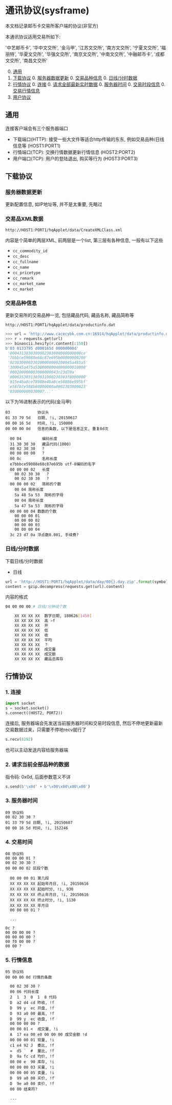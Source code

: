 # 通讯协议(sysframe)

本文档记录邮币卡交易所客户端的协议(非官方)

本通讯协议适用交易所如下:

'中艺邮币卡', '华中文交所', '金马甲', '江苏文交所', '南方文交所', '宁夏文交所', '福丽特', '华夏文交所', '华强文交所', '南京文交所', '中南文交所', '中融邮币卡', '成都文交所', '南昌文交所'

0. [通用](#common)
0. [下载协议](#download)
	0. [服务器数据更新](#update)
	0. [交易品种信息](#productinfo)
	0. [日线/分时数据](#history)
0. [行情协议](#trade)
	0. [连接](#connect)
	0. [请求全部最新实时数据](#request)
	0. [服务器时间](#servertime)
	0. [交易时段信息](#tradetime)
	0. [交易行情信息](#tradeinfo)
0. [用户协议](#user)

## <a id="common">通用</a>

连接客户端会有三个服务器端口

- 下载端口(HTTP): 接受一些大文件等适合http传输的东东, 例如交易品种/日线信息等 (HOST1:PORT1)
- 行情端口(TCP): 交换行情数据更新行情信息 (HOST2:PORT2)
- 用户端口(TCP): 用户的登陆退出, 购买等行为 (HOST3:PORT3)

## <a id="downlaod">下载协议</a>

### <a id="update">服务器数据更新</a>

更新配置信息, 如IP地址等, 并不是太重要, 先略过

### <a id="xmlclass">交易品XML数据</a>

`http://HOST1:PORT1/hqApplet/data/CreateXMLClass.xml`

内容是个简单的两层XML, 前两层是一个list, 第三层有各种信息, 一般有以下这些

- `cc_commodity_id`
- `cc_desc`
- `cc_fullname`
- `cc_name`
- `cc_pricetype`
- `cc_remark`
- `cc_market_name`
- `cc_market`

### <a id="productinfo">交易品种信息</a>

更新交易所的交易品种一览, 包括藏品代码, 藏品名称, 藏品简称等

`http://HOST1:PORT1/hqApplet/data/productinfo.dat`


```py
>>> url = 'http://www.cacecybk.com.cn:16914/hqApplet/data/productinfo.dat'
>>> r = requests.get(url)
>>> binascii.hexify(r.content[:150])
b'03 0133795 d000165d 00000000d'
 '0004313030300002303000000000000ce'
 '7bbbce59088e68c87e695b00000000200'
 '023030000230300000000200045a485a5'
 '300045a475a5300000004000000010000'
 '000200000003000000043c23d70a'
 '0006353031303031000230303f8000000'
 '015e4ba8ce78988e4ba8ce58886e995bf'
 'e58fb7e588b80000000a0002303000023'
 '030000000030007...'
```

以下为16进制表示的代码(金马甲)

```
03            协议头
01 33 79 5d   日期, !i, 20150617
00 00 16 5d   时间, !i, 150000
00 00 00 0d   信息的条数, 以下是信息正文, 重复0d次

  00 04         编码长度
  31 30 30 30   藏品代码(1000)
  00 02 30 30   ?
  00 00 00 00   ?
  00 0c         名称长度
  e7bbbce59088e68c87e695b utf-8编码的名字
  00 00 00 02   长度
    00 02 30 30   ?
    00 02 30 30   ?
  00 00 00 02   简称的个数
    00 04 简称长度
    5a 48 5a 53  简称的字母
    00 04 简称长度
    5a 47 5a 53  简称的字母
  00 00 00 04 数数的个数
    00 00 00 01
    00 00 00 02
    00 00 00 03
    00 00 00 04
  3c 23 d7 0a 浮点数0.001, 手续费?

```


### <a id="history">日线/分时数据</a>

下载日线/分时数据

- 日线

```py
url = 'http://HOST1:PORT1/hqApplet/data/day/00{}.day.zip'.format(symbol)
content = gzip.decompress(requests.get(url).content)
```

内容的格式

```bash
04 00 00 00 # 日线/分钟线个数

	XX XX XX XX  数字日期, 180626[1450]
	XX XX XX XX  高 >f 
	XX XX XX XX  开
	XX XX XX XX  低
	XX XX XX XX  收
	XX XX XX XX  平均
	XX XX XX XX  ？
	XX XX XX XX  成交量
	XX XX XX XX  成交额
	XX XX XX XX  藏品总库存
```

## <a id="trade">行情协议</a>

### <a id="connect">1. 连接</a>

```py
import socket
s = socket.socket()
s.connect((HOST2, PORT2))
```

连接后, 服务器端会先发送当前服务器时间和交易时段信息, 然后不停地更新最新交易数据过来，只需要不停地recv就行了

```py
s.recv(8192)
```

也可以主动发送内容给服务器端


### <a id="request">2. 请求当前全部品种的数据</a>

指令码: 0x0d, 后面参数意义不详

```py
s.send(b'\x0d' + b'\x00\x00\x00\x00')
```

### <a id="servertime">3. 服务器时间</a>

```
09 协议码
00 02 30 30 ?
01 33 79 5d 日期, !i, 20150607
00 00 16 5d 时间, !i, 152246
```

### <a id="tradetime">4. 交易时间</a>

```
08 协议码
00 00 00 01 ?
00 02 30 30 ?
00 00 00 02 区段个数

  00 00 00 01 第几段
  XX XX XX XX 起始年月日, !i, 20150616
  XX XX XX XX 起始时分, !i, 930
  XX XX XX XX 终止年月日, !i, 20150616
  XX XX XX XX 终止时分, !i, 1130
  XX XX XX XX 年月日
  00 00 00 01 ?

  ...

0c ? 
00 00 00 00 ?
00 00 00 00 ?
00 f0 00 00 ?
00 00 ?
```

### <a id="tradeinfo">5. 行情信息</a>

```
05 协议码
00 00 00 0d 行情的条数
  
  00 02 30 30 ?
  00 06 代码长度
  2  1  3  0  1  8 代码
  D  a2 d4 cd 昨收, !f
  D  99 y  ec 开盘, !f
  D  93 a0 00 最高, !f
  D  99 y  ec 收盘, !f
  00 00 00 00 ?
  00 00 01 <  成交量, !i
  A  17 ea 00 e0 00 00 00 成交金额 !d
  00 00 00 01 现量, !i
  c1 e4 92 J  委比, !f
  =  d5 `  #  量比, !f
  D  9a fc cd 均价, !f
  00 00 e  90 库存, !i
  00 00 00 03 买量, !i
  00 00 00 05 卖量, !i
  D  99 a0 00 买价, !f
  D  9e a0 00 卖价, !f
  00 00 结束符?
  
  ... 
```